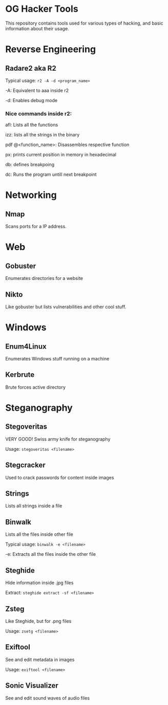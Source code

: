 # OG Hacker Tools
This repository contains tools used for various types of hacking, and basic information about their usage.

# Reverse Engineering

## Radare2 aka R2

Typical usage:
`r2 -A -d <program_name>`

-A: Equivalent to aaa inside r2

-d: Enables debug mode

### Nice commands inside r2:

afl: Lists all the functions

izz: lists all the strings in the binary

pdf @<function_name>: Disassembles respective function

px: prints current position in memory in hexadecimal

db: defines breakpoing

dc: Runs the program untill next breakpoint

# Networking

## Nmap

Scans ports for a IP address.


# Web

## Gobuster

Enumerates directories for a website

## Nikto

Like gobuster but lists vulnerabilities and other cool stuff.


# Windows

## Enum4Linux

Enumerates Windows stuff running on a machine

## Kerbrute

Brute forces active directory


# Steganography

## Stegoveritas

VERY GOOD! Swiss army knife for steganography

Usage:
`stegoveritas <filename>`


## Stegcracker

Used to crack passwords for content inside images

## Strings

Lists all strings inside a file

## Binwalk

Lists all the files inside other file

Typical usage:
`binwalk -e <filename>`

-e: Extracts all the files inside the other file


## Steghide

Hide information inside .jpg files

Extract:
`steghide extract -sf <filename>`

## Zsteg

Like Steghide, but for .png files

Usage:
`zsetg <filename>`

## Exiftool

See and edit metadata in images

Usage:
`exiftool <filename>`

## Sonic Visualizer 

See and edit sound waves of audio files
